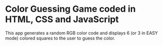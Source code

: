 # Color Guessing Game coded in HTML, CSS and JavaScript

This app generates a random RGB color code and displays 6 (or 3 in EASY mode) colored squares to the user to guess the color. 